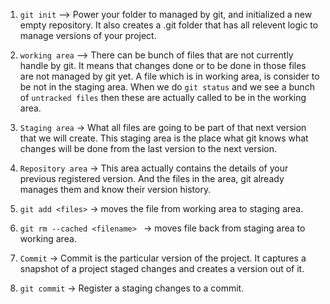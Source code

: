 1. `git init` --> Power your folder to managed by git, and initialized a new empty repository. It also creates a .git folder that has all relevent logic to manage versions of your project.

2. `working area` --> There can be bunch of files that are not currently handle by git. It means that changes done or to be done in those files are not managed by git yet. A file which is in working area, is consider to be not in the staging area. When we do `git status` and we see a bunch of `untracked files` then these are actually called to be in the working area.

3. `Staging area` -> What all files are going to be part of that next version that we will create. This staging area is the place what git knows what changes will be done from the last version to the next version.

4. `Repository area` -> This area actually contains the details of your previous registered version. And the files in the area, git already manages them and know their version history.

5. `git add <files>` -> moves the file from working area to staging area.

6. `git rm --cached <filename> ` -> moves file back from staging area to working area.

7. `Commit` -> Commit is the particular version of the project. It captures a snapshot of a project staged changes and creates a version out of it.

8. `git commit` -> Register a staging changes to a commit.